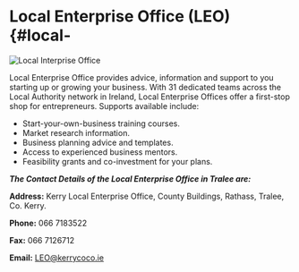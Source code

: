 # Local Enterprise Office (LEO) {#local-
![Local Interprise Office](C:\Users\micheal\Desktop\lto.jpg>)

Local Enterprise Office provides advice, information and support to you starting up or growing your business. With 31 dedicated teams across the Local Authority network in Ireland, Local Enterprise Offices offer a first-stop shop for entrepreneurs. Supports available include:

*   Start-your-own-business training courses.
*   Market research information.
*   Business planning advice and templates.
*   Access to experienced business mentors.
*   Feasibility grants and co-investment for your plans.

**_The Contact Details of the Local Enterprise Office in Tralee are:_**

**Address:** Kerry Local Enterprise Office, County Buildings, Rathass, Tralee, Co. Kerry.

**Phone:** 066 7183522

**Fax:** 066 7126712

**Email:** LEO@kerrycoco.ie
